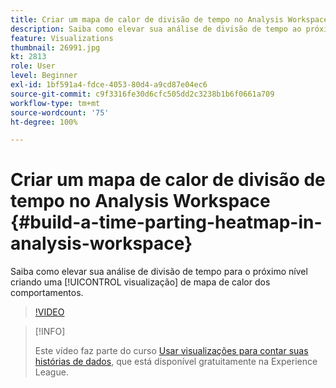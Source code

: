 ```yaml
---
title: Criar um mapa de calor de divisão de tempo no Analysis Workspace
description: Saiba como elevar sua análise de divisão de tempo ao próximo nível criando uma visualização de mapa de calor dos comportamentos.
feature: Visualizations
thumbnail: 26991.jpg
kt: 2813
role: User
level: Beginner
exl-id: 1bf591a4-fdce-4053-80d4-a9cd87e04ec6
source-git-commit: c9f3316fe30d6cfc505dd2c3238b1b6f0661a709
workflow-type: tm+mt
source-wordcount: '75'
ht-degree: 100%

---
```


# Criar um mapa de calor de divisão de tempo no Analysis Workspace {#build-a-time-parting-heatmap-in-analysis-workspace}

Saiba como elevar sua análise de divisão de tempo para o próximo nível criando uma [!UICONTROL visualização] de mapa de calor dos comportamentos.

>[!VIDEO](https://video.tv.adobe.com/v/26991/?quality=12)

>[!INFO]
>
> Este vídeo faz parte do curso [Usar visualizações para contar suas histórias de dados](https://experienceleague.adobe.com/?recommended=Analytics-U-1-2021.1.visualizations&amp;lang=pt-BR), que está disponível gratuitamente na Experience League.
